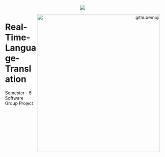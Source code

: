 <p align="center"><img align="center" src="https://readme-typing-svg.herokuapp.com?font=&color=%23F7801C&size=35&lines=Hi+I'm+👋,+Virag+Patel;Welcome+to+Real+Time+Language+Translator"/></p>

<p align="right"><img align="right" border_radius="25%" width="400px" height="450px" alt="githubemoji"src="https://camo.githubusercontent.com/63abdc3407ab5749a6fa046151ee56433f7922da540e1aa8d3b5795200dde75f/68747470733a2f2f6f63746f6465782e6769746875622e636f6d2f696d616765732f6461667470756e6b746f6361742d6775792e676966"/></p>

# Real-Time-Language-Translation
Semester - 6 Software Group Project
